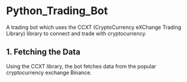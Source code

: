 # Python_Trading_Bot

A trading bot which uses the CCXT (CryptoCurrency eXChange Trading Library) library to connect and trade with cryptocurrency. 

## 1. Fetching the Data 

Using the CCXT library, the bot fetches data from the popular cryptocurrency exchange Binance. 
